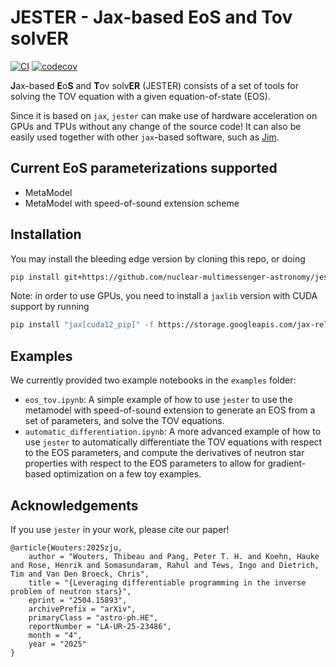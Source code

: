 # JESTER - Jax-based EoS and Tov solvER

[![CI](https://github.com/nuclear-multimessenger-astronomy/jester/actions/workflows/ci.yml/badge.svg)](https://github.com/nuclear-multimessenger-astronomy/jester/actions/workflows/ci.yml)
[![codecov](https://codecov.io/gh/nuclear-multimessenger-astronomy/jester/branch/main/graph/badge.svg)](https://codecov.io/gh/nuclear-multimessenger-astronomy/jester)

**J**ax-based **E**o**S** and **T**ov solv**ER** (JESTER) consists of a set of tools for solving the TOV equation with a given equation-of-state (EOS).

Since it is based on `jax`, `jester` can make use of hardware acceleration on GPUs and TPUs without any change of the source code! It can also be easily used together with other `jax`-based software, such as [Jim](https://github.com/kazewong/jim).

## Current EoS parameterizations supported
- MetaModel
- MetaModel with speed-of-sound extension scheme

## Installation

You may install the bleeding edge version by cloning this repo, or doing
```bash
pip install git+https://github.com/nuclear-multimessenger-astronomy/jester
```
Note: in order to use GPUs, you need to install a `jaxlib` version with CUDA support by running
```bash
pip install "jax[cuda12_pip]" -f https://storage.googleapis.com/jax-releases/jax_cuda_releases.html
```

## Examples

We currently provided two example notebooks in the `examples` folder:
- `eos_tov.ipynb`: A simple example of how to use `jester` to use the metamodel with speed-of-sound extension to generate an EOS from a set of parameters, and solve the TOV equations.
- `automatic_differentiation.ipynb`: A more advanced example of how to use `jester` to automatically differentiate the TOV equations with respect to the EOS parameters, and compute the derivatives of neutron star properties with respect to the EOS parameters to allow for gradient-based optimization on a few toy examples.

## Acknowledgements

If you use `jester` in your work, please cite our paper!
```
@article{Wouters:2025zju,
    author = "Wouters, Thibeau and Pang, Peter T. H. and Koehn, Hauke and Rose, Henrik and Somasundaram, Rahul and Tews, Ingo and Dietrich, Tim and Van Den Broeck, Chris",
    title = "{Leveraging differentiable programming in the inverse problem of neutron stars}",
    eprint = "2504.15893",
    archivePrefix = "arXiv",
    primaryClass = "astro-ph.HE",
    reportNumber = "LA-UR-25-23486",
    month = "4",
    year = "2025"
}
```
